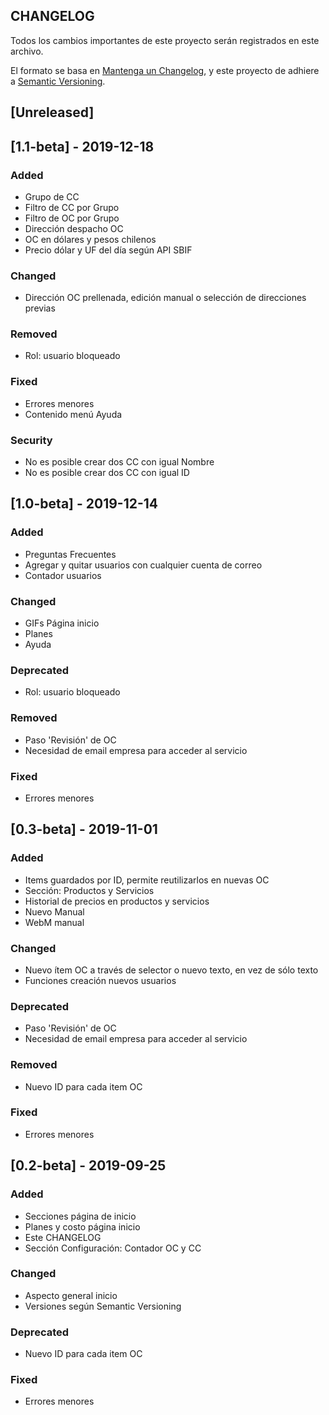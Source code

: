 ## CHANGELOG
Todos los cambios importantes de este proyecto serán registrados en este archivo.

El formato se basa en [Mantenga un Changelog](https://keepachangelog.com/es-ES/1.0.0/),
y este proyecto de adhiere a [Semantic Versioning](https://semver.org/spec/v2.0.0.html).

## [Unreleased]

## [1.1-beta] - 2019-12-18
### Added
- Grupo de CC
- Filtro de CC por Grupo
- Filtro de OC por Grupo
- Dirección despacho OC
- OC en dólares y pesos chilenos
- Precio dólar y UF del día según API SBIF

### Changed
- Dirección OC prellenada, edición manual o selección de direcciones previas

### Removed
- Rol: usuario bloqueado

### Fixed
- Errores menores
- Contenido menú Ayuda

### Security
- No es posible crear dos CC con igual Nombre
- No es posible crear dos CC con igual ID

## [1.0-beta] - 2019-12-14
### Added
- Preguntas Frecuentes
- Agregar y quitar usuarios con cualquier cuenta de correo
- Contador usuarios

### Changed
- GIFs Página inicio
- Planes
- Ayuda

### Deprecated
- Rol: usuario bloqueado

### Removed
- Paso 'Revisión' de OC
- Necesidad de email empresa para acceder al servicio

### Fixed
- Errores menores

## [0.3-beta] - 2019-11-01
### Added
- Items guardados por ID, permite reutilizarlos en nuevas OC
- Sección: Productos y Servicios
- Historial de precios en productos y servicios
- Nuevo Manual
- WebM manual

### Changed
- Nuevo ítem OC a través de selector o nuevo texto, en vez de sólo texto
- Funciones creación nuevos usuarios

### Deprecated
- Paso 'Revisión' de OC
- Necesidad de email empresa para acceder al servicio

### Removed
- Nuevo ID para cada item OC

### Fixed
- Errores menores

## [0.2-beta] - 2019-09-25
### Added
- Secciones página de inicio
- Planes y costo página inicio
- Este CHANGELOG
- Sección Configuración: Contador OC y CC

### Changed
- Aspecto general inicio
- Versiones según Semantic Versioning

### Deprecated
- Nuevo ID para cada item OC

### Fixed
- Errores menores